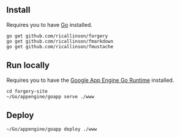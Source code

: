 ## Install

Requires you to have [Go](http://golang.org/doc/install) installed.

    go get github.com/ricallinson/forgery
    go get github.com/ricallinson/fmarkdown
    go get github.com/ricallinson/fmustache

## Run locally

Requires you to have the [Google App Engine Go Runtime](https://developers.google.com/appengine/docs/go/) installed.

    cd forgery-site
    ~/Go/appengine/goapp serve ./www

## Deploy

    ~/Go/appengine/goapp deploy ./www
